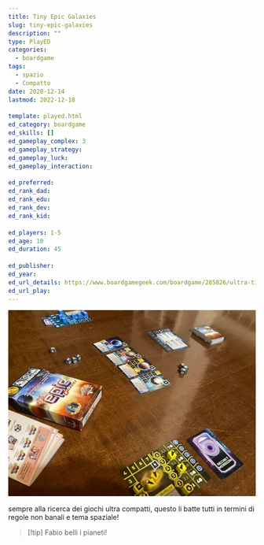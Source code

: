 ```yaml
---
title: Tiny Epic Galaxies
slug: tiny-epic-galaxies
description: ""
type: PlayED
categories:
  - boardgame
tags:
  - spazio
  - Compatto
date: 2020-12-14
lastmod: 2022-12-18

template: played.html
ed_category: boardgame
ed_skills: []
ed_gameplay_complex: 3
ed_gameplay_strategy: 
ed_gameplay_luck: 
ed_gameplay_interaction: 

ed_preferred: 
ed_rank_dad: 
ed_rank_edu: 
ed_rank_dev: 
ed_rank_kid: 

ed_players: 1-5
ed_age: 10
ed_duration: 45

ed_publisher: 
ed_year: 
ed_url_details: https://www.boardgamegeek.com/boardgame/285826/ultra-tiny-epic-galaxies
ed_url_play: 
---
```


![](../../assets/img/played/boardgame/tiny_epic_galaxies.webp)

sempre alla ricerca dei giochi ultra compatti, questo li batte tutti in termini di regole non banali e tema spaziale!

> [!tip] Fabio
> belli i pianeti!
